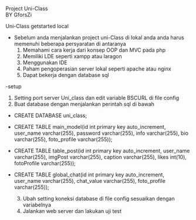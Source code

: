 Project Uni-Class<br>
BY GforsZi<br>

Uni-Class getstarted local
- Sebelum anda menjalankan project uni-Class di lokal anda anda harus memenuhi beberapa persyaratan di antaranya
  1. Memahami cara kerja dari konsep OOP dan MVC pada php
  2. Memiliki LDE seperti xampp atau laragon
  3. Menggunakan IDE
  4. Paham pengoperasian server lokal seperti apache atau nginx
  5. Dapat bekerja dengan database sql
 
-setup
  1. Setting port server Uni_class dan edit variable BSCURL di file config
  2. Buat database dengan menjalankan perintah sql di bawah

- CREATE DATABASE uni_class;

- CREATE TABLE main_model(id int primary key auto_increment, user_name varchar(255), password varchar(255), info varchar(255), bio varchar(255), foto_profile varchar(255));

- CREATE TABLE table_post(id int primary key auto_increment, user_name varchar(255), imgPost varchar(255), caption varchar(255), likes int(10), fotoProfile varchar(255));

- CREATE TABLE global_chat(id int primary key auto_increment, user_name varchar(255), chat_value varchar(255), foto_profile varchar(255));

  3. Ubah setting koneksi database di file config sesuaikan dengan variabelnya
  4. Jalankan web server dan lakukan uji test

  
